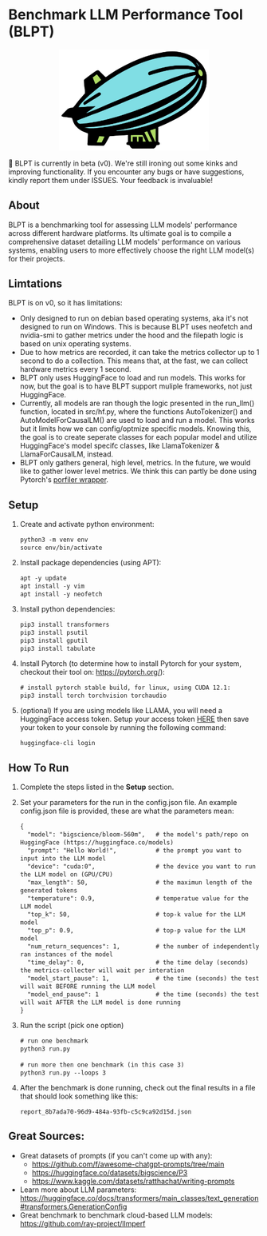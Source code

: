 # Benchmark LLM Performance Tool (BLPT)

<p align="center">
  <img width="300" src="./assets/docs/logo.png">
</p>

🚧 BLPT is currently in beta (v0). We're still ironing out some kinks and improving functionality. If you encounter any bugs or have suggestions, kindly report them under ISSUES. Your feedback is invaluable!

## About

BLPT is a benchmarking tool for assessing LLM models' performance across different hardware platforms. Its ultimate goal is to compile a comprehensive dataset detailing LLM models' performance on various systems, enabling users to more effectively choose the right LLM model(s) for their projects.

## Limtations

BLPT is on v0, so it has limitations:
- Only designed to run on debian based operating systems, aka it's not designed to run on Windows. This is because BLPT uses neofetch and nvidia-smi to gather metrics under the hood and the filepath logic is based on unix operating systems.
- Due to how metrics are recorded, it can take the metrics collector up to 1 second to do a collection. This means that, at the fast, we can collect hardware metrics every 1 second.
- BLPT only uses HuggingFace to load and run models. This works for now, but the goal is to have BLPT support muliple frameworks, not just HuggingFace.
- Currently, all models are ran though the logic presented in the run_llm() function, located in src/hf.py, where the functions AutoTokenizer() and AutoModelForCausalLM() are used to load and run a model. This works but it limits how we can config/optmize specific models. Knowing this, the goal is to create seperate classes for each popular model and utilize HuggingFace's model specifc classes, like LlamaTokenizer & LlamaForCausalLM, instead.
- BLPT only gathers general, high level, metrics. In the future, we would like to gather lower level metrics. We think this can partly be done using Pytorch's [porfiler wrapper](https://pytorch.org/tutorials/recipes/recipes/profiler_recipe.html).

## Setup

1. Create and activate python environment:
    ```
    python3 -m venv env
    source env/bin/activate
    ```

2. Install package dependencies (using APT):
    ```
    apt -y update
    apt install -y vim
    apt install -y neofetch
    ```

3. Install python dependencies:
    ```
    pip3 install transformers
    pip3 install psutil
    pip3 install gputil
    pip3 install tabulate
    ```

4. Install Pytorch (to determine how to install Pytorch for your system, checkout their tool on: https://pytorch.org/):
    ```
    # install pytorch stable build, for linux, using CUDA 12.1:
    pip3 install torch torchvision torchaudio
    ```

5. (optional) If you are using models like LLAMA, you will need a HuggingFace access token. Setup your access token [HERE](https://huggingface.co/settings/tokens) then save your token to your console by running the following command:
    ```
    huggingface-cli login
    ```

## How To Run

1. Complete the steps listed in the __Setup__ section.

2. Set your parameters for the run in the config.json file. An example config.json file is provided, these are what the parameters mean:
    ```
    {
      "model": "bigscience/bloom-560m",   # the model's path/repo on HuggingFace (https://huggingface.co/models)
      "prompt": "Hello World!",           # the prompt you want to input into the LLM model
      "device": "cuda:0",                 # the device you want to run the LLM model on (GPU/CPU)
      "max_length": 50,                   # the maximun length of the generated tokens
      "temperature": 0.9,                 # temperatue value for the LLM model
      "top_k": 50,                        # top-k value for the LLM model
      "top_p": 0.9,                       # top-p value for the LLM model
      "num_return_sequences": 1,          # the number of independently ran instances of the model
      "time_delay": 0,                    # the time delay (seconds) the metrics-collecter will wait per interation
      "model_start_pause": 1,             # the time (seconds) the test will wait BEFORE running the LLM model
      "model_end_pause": 1                # the time (seconds) the test will wait AFTER the LLM model is done running
    } 
    ```

3. Run the script (pick one option)
    ```
    # run one benchmark
    python3 run.py

    # run more then one benchmark (in this case 3)
    python3 run.py --loops 3
    ```

4. After the benchmark is done running, check out the final results in a file that should look something like this:
    ```
    report_8b7ada70-96d9-484a-93fb-c5c9ca92d15d.json
    ```

## Great Sources:
- Great datasets of prompts (if you can't come up with any):
  - https://github.com/f/awesome-chatgpt-prompts/tree/main
  - https://huggingface.co/datasets/bigscience/P3
  - https://www.kaggle.com/datasets/ratthachat/writing-prompts
- Learn more about LLM parameters: https://huggingface.co/docs/transformers/main_classes/text_generation#transformers.GenerationConfig
- Great benchmark to benchmark cloud-based LLM models: https://github.com/ray-project/llmperf
